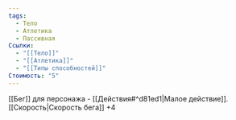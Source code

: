 ```yaml
---
tags:
  - Тело
  - Атлетика
  - Пассивная
Ссылки:
  - "[[Тело]]"
  - "[[Атлетика]]"
  - "[[Типы способностей]]"
Стоимость: "5"
---
```

[[Бег]] для персонажа - [[Действия#^d81ed1|Малое действие]]. [[Скорость|Скорость бега]] +4